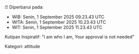⏰ Diperbarui pada:
- WIB: Senin, 1 September 2025 09.23.43 UTC
- WITA: Senin, 1 September 2025 10.23.43 UTC
- WIT: Senin, 1 September 2025 11.23.43 UTC

Kutipan Inspiratif:
"I am who I am, Your approval is not needed"


Kategori: attitude

